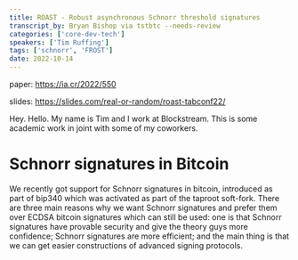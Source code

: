 ```yaml
---
title: ROAST - Robust asynchronous Schnorr threshold signatures
transcript_by: Bryan Bishop via tstbtc --needs-review
categories: ['core-dev-tech']
speakers: ['Tim Ruffing']
tags: ['schnorr', 'FROST']
date: 2022-10-14
---
```


paper: <https://ia.cr/2022/550>

slides: <https://slides.com/real-or-random/roast-tabconf22/>

Hey. Hello. My name is Tim and I work at Blockstream. This is some academic work in joint with some of my coworkers.

# Schnorr signatures in Bitcoin

We recently got support for Schnorr signatures in bitcoin, introduced as part of bip340 which was activated as part of the taproot soft-fork. There are three main reasons why we want Schnorr signatures and prefer them over ECDSA bitcoin signatures which can still be used: one is that Schnorr signatures have provable security and give the theory guys more confidence; Schnorr signatures are more efficient; and the main thing is that we can get easier constructions of advanced signing protocols.
